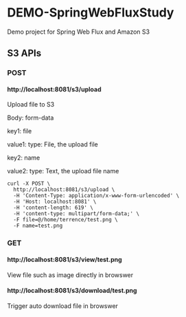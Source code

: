 # DEMO-SpringWebFluxStudy
Demo project for Spring Web Flux and Amazon S3

## S3 APIs
### POST
#### http://localhost:8081/s3/upload
Upload file to S3

Body: form-data

key1: file

value1: type: File, the upload file

key2: name

value2: type: Text, the upload file name
```
curl -X POST \
  http://localhost:8081/s3/upload \
  -H 'Content-Type: application/x-www-form-urlencoded' \
  -H 'Host: localhost:8081' \
  -H 'content-length: 619' \
  -H 'content-type: multipart/form-data;' \
  -F file=@/home/terrence/test.png \
  -F name=test.png
```

### GET
#### http://localhost:8081/s3/view/test.png
View file such as image directly in browswer

#### http://localhost:8081/s3/download/test.png
Trigger auto download file in browswer